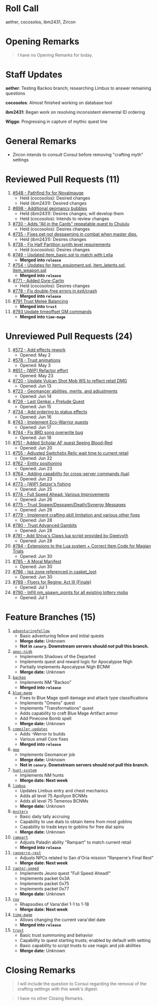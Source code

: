 # Roll Call
aether, cocosolos, ibm2431, Zircon
# Opening Remarks
> I have no Opening Remarks for today.

# Staff Updates

**aether**: Testing Backoo branch; researching Limbus to answer remaining questions

**cocosolos**: Almost finished working on database tool

**ibm2431**: Began work on resolving inconsistent elemental ID ordering

**Wiggo**: Progressing in capture of mythic quest line

# General Remarks
- Zircon intends to consult Consul before removing "crafting myth" settings

# Reviewed Pull Requests (11)
1. [#548 - Pathfind fix for Novalmauge](https://github.com/project-topaz/topaz/pull/548)
    - Held (cocosolos): Desired changes
    - Held (ibm2431): Desired changes
2. [#698 - Additional geomancy bubbles](https://github.com/project-topaz/topaz/pull/698)
    - Held (ibm2431): Desires changes; will develop them
    - Held (cocosolos): Intends to review changes
3. [#730 - Adds "All in the Cards" repeatable quest to Chululu](https://github.com/project-topaz/topaz/pull/730)
    - Held (cocosolos): Desires changes
4. [#735 - Fixes pet not despawning in combat when master dies.](https://github.com/project-topaz/topaz/pull/735)
    - Held (ibm2431): Desires changes
5. [#738 - Fix Half Partition synth level requirements](https://github.com/project-topaz/topaz/pull/738)
    - Held (cocosolos): Desires changes
6. [#749 - Updated item_basic.sql to match with Lelia](https://github.com/project-topaz/topaz/pull/749)
    - **Merged into `release`**
7. [#754 - Updates for item_equipment.sql, item_latents.sql, item_weapon.sql](https://github.com/project-topaz/topaz/pull/754)
    - **Merged into `release`**
8. [#771 - Added Gyre-Carlin](https://github.com/project-topaz/topaz/pull/771)
    - Held (cocosolos): Desires changes
9. [#778 - Fix double-free errors in exit/crash](https://github.com/project-topaz/topaz/pull/778)
    - **Merged into `release`**
10. [#791 Trust Melee Balancing](https://github.com/project-topaz/topaz/pull/791)
    - **Merged into `trust`**
11. [#793 Update timeoffset GM commands](https://github.com/project-topaz/topaz/pull/793)
    - **Merged into `time-mage`**

# Unreviewed Pull Requests (24)
1. [#572 - Add effects rework](https://github.com/project-topaz/topaz/pull/572)
    - Opened: May 2
2. [#578 - Trust animations](https://github.com/project-topaz/topaz/pull/578)
    - Opened: May 3
3. [#651 - [WIP] Refactor effort](https://github.com/project-topaz/topaz/pull/651)
    - Opened: May 23
4. [#720 - Update Vulcan Shot Mob WS to reflect retail DMG](https://github.com/project-topaz/topaz/pull/720)
    - Opened: Jun 13
5. [#723 - Geomancer abilities, merits, and adjustments](https://github.com/project-topaz/topaz/pull/723)
    - Opened: Jun 14
6. [#726 - Last Genkai + Prelude Quest](https://github.com/project-topaz/topaz/pull/726)
    - Opened: Jun 15
7. [#734 - Add ordering to status effects](https://github.com/project-topaz/topaz/pull/734)
    - Opened: Jun 16
8. [#743 - Implement Eco-Warrior quests](https://github.com/project-topaz/topaz/pull/743)
    - Opened: Jun 17
9. [#744 - Fix BRD song overwrite bug](https://github.com/project-topaz/topaz/pull/744)
    - Opened: Jun 18
10. [#751 - Added Scholar AF quest Seeing Blood-Red](https://github.com/project-topaz/topaz/pull/751)
    - Opened: Jun 20
11. [#755 - Adjusted Switchstix Relic wait time to current retail](https://github.com/project-topaz/topaz/pull/755)
    - Opened: Jun 22
12. [#762 - Entity positioning](https://github.com/project-topaz/topaz/pull/762)
    - Opened: Jun 23
13. [#764 - Adding capability for cross-server commands (lua)](https://github.com/project-topaz/topaz/pull/764)
    - Opened: Jun 23
14. [#773 - [WIP] Setzor's fishing](https://github.com/project-topaz/topaz/pull/773)
    - Opened: Jun 25
15. [#774 - Full Speed Ahead: Various Improvements](https://github.com/project-topaz/topaz/pull/774)
    - Opened: Jun 26
16. [#775 - Trust Spawn/Despawn/Death/Synergy Messages](https://github.com/project-topaz/topaz/pull/775)
    - Opened: Jun 26
17. [#779 - Implement crafting skill limitation and various other fixes](https://github.com/project-topaz/topaz/pull/779)
    - Opened: Jun 28
18. [#780 - Trust Advanced Gambits](https://github.com/project-topaz/topaz/pull/780)
    - Opened: Jun 28
19. [#781 - Add Shiva's Claws lua script provided by Gweivyth](https://github.com/project-topaz/topaz/pull/781)
    - Opened: Jun 28
20. [#784 - Extensions to the Lua system + Correct Item Code for Magian Trials](https://github.com/project-topaz/topaz/pull/784)
    - Opened: Jun 30
21. [#785 - A Moral Manifest](https://github.com/project-topaz/topaz/pull/785)
    - Opened: Jun 30
22. [#786 - tpz.zone referenced in casket_loot](https://github.com/project-topaz/topaz/pull/786)
    - Opened: Jun 30
23. [#789 - Flyers for Regine: Act III (Finale)](https://github.com/project-topaz/topaz/pull/789)
    - Opened: Jul 1
24. [#790 - Infill nm_spawn_points for all existing lottery mobs](https://github.com/project-topaz/topaz/pull/790)
    - Opened: Jul 1


# Feature Branches (15)
1. [`adventuringfellow`](https://github.com/project-topaz/topaz/tree/adventuringfellow)
    - Basic adventuring fellow and initial quests
    - **Merge date:** Unknown
    - **Not in `canary`. Downstream servers should _not_ pull this branch.**
2. [`apoc-nigh`](https://github.com/project-topaz/topaz/tree/apoc-nigh)
    - Implements Shadows of the Departed
    - Implements quest and reward logic for Apocalypse Nigh
    - Partially implements Apocalypse Nigh BCNM
    - **Merge date:** Unknown
3. [`backoo`](https://github.com/project-topaz/topaz/tree/backoo)
    - Implements NM "Backoo"
    - **Merged into `release`**
4. [`blue-mage`](https://github.com/project-topaz/topaz/tree/blue-mage)
    - Fixes to Blue Mage spell damage and attack type classifications
    - Implements "Omens" quest
    - Implements "Transformations" quest
    - Adds capability to craft Blue Mage Artifact armor
    - Add Pinecone Bomb spell
    - **Merge date:** Unknown
5. [`compiler-updates`](https://github.com/project-topaz/topaz/tree/compiler-updates)
    - Adds -Werror to builds
    - Various small Core fixes
    - **Merged into `release`**
6. [`geo`](https://github.com/project-topaz/topaz/tree/geo)
    - Implements Geomancer job
    - **Merge date:** Unknown
    - **Not in `canary`. Downstream servers should _not_ pull this branch.**
7. [`hunt-system`](https://github.com/project-topaz/topaz/tree/hunt-system)
    - Implements NM hunts
    - **Merge date: Next week**
8. [`limbus`](https://github.com/project-topaz/topaz/tree/limbus)
    - Updates Limbus entry and chest mechanics
    - Adds all level 75 Apollyon BCNMs
    - Adds all level 75 Temenos BCNMs
    - **Merge date:** Unknown
9. [`mystery`](https://github.com/project-topaz/topaz/tree/mystery)
    - Basic daily tally accruing
    - Capability to use dials to obtain items from most goblins
    - Capability to trade keys to goblins for free dial spins
    - **Merge date:** Unknown
10. [`rampart`](https://github.com/project-topaz/topaz/tree/rampart)
    - Adjusts Paladin ability "Rampart" to match current retail
    - **Merged into `release`**
11. [`ranperre-rest`](https://github.com/project-topaz/topaz/tree/ranperre-rest)
    - Adjusts NPCs related to San d'Oria mission "Ranperre's Final Rest"
    - **Merge date: Next week**
12. [`raptor-speed`](https://github.com/project-topaz/topaz/tree/raptor-speed)
    - Implements Jeuno quest "Full Speed Ahead!"
    - Implements packet 0x3A
    - Implements packet 0x75
    - Implements packet 0x77
    - **Merge date:** Unknown
13. [`rov`](https://github.com/project-topaz/topaz/tree/rov)
    - Rhapsodies of Vana'diel 1-1 to 1-18
    - **Merge date: Next week**
14. [`time-mage`](https://github.com/project-topaz/topaz/tree/time-mage)
    - Allows changing the current vana'diel date
    - **Merged into `release`**
15. [`trust`](https://github.com/project-topaz/topaz/tree/trust)
    - Basic trust summoning and behavior
    - Capability to quest starting trusts; enabled by default with setting
    - Basic capability to script trusts to use magic and job abilities
    - **Merge date:** Unknown

# Closing Remarks
> I will include the question to Consul regarding the removal of the crafting settings with this week's digest.

> I have no other Closing Remarks.